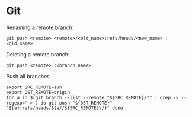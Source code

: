 Git
======

Renaming a remote branch: 

	git push <remote> <remote>/<old_name>:refs/heads/<new_name> :<old_name>

Deleting a remote branch: 

	git push <remote> :<branch_name>

Push all branches

	export SRC_REMOTE=svn
	export DST_REMOTE=origin
	for a in $(git branch --list --remote "${SRC_REMOTE}/*" | grep -v --regexp='->') do git push "${DST_REMOTE}" "${a}:refs/heads/${a//${SRC_REMOTE}\/}" done